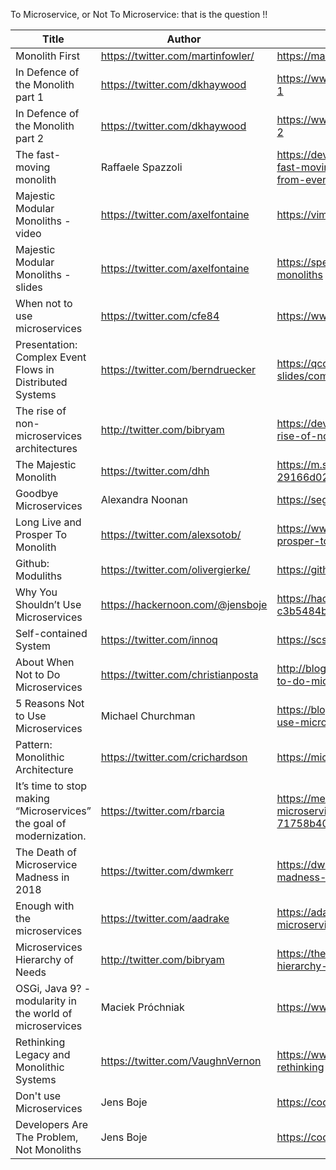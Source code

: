 To Microservice, or Not To Microservice: that is the question !!

| Title                                                      | Author  | Link                                                                                     |
|---------------------------------------------------------------------|------------------------------------|---------------------------------------------------------------------------------------------------------------------------------------|
| Monolith First                                                      | https://twitter.com/martinfowler/  | https://martinfowler.com/bliki/MonolithFirst.html                                                                                     |
| In Defence of the Monolith part 1                                   | https://twitter.com/dkhaywood      | https://www.infoq.com/articles/monolith-defense-part-1                                                                                |
| In Defence of the Monolith part 2                                   | https://twitter.com/dkhaywood      | https://www.infoq.com/articles/monolith-defense-part-2                                                                                |
| The fast-moving monolith                                            | Raffaele Spazzoli                  | https://developers.redhat.com/blog/2016/10/27/the-fast-moving-monolith-how-we-sped-up-delivery-from-every-three-months-to-every-week/ |
| Majestic Modular Monoliths - video                                  | https://twitter.com/axelfontaine   | https://vimeo.com/233980163                                                                                                           |
| Majestic Modular Monoliths - slides                                 | https://twitter.com/axelfontaine   | https://speakerdeck.com/axelfontaine/majestic-modular-monoliths                                                                       |
| When not to use microservices                                       | https://twitter.com/cfe84          | https://www.feval.fr/posts/microservices/                                                                                             |
| Presentation: Complex Event Flows in Distributed Systems            | https://twitter.com/berndruecker   | https://qconnewyork.com/system/files/presentation-slides/complex_event_flows_in_distributed_systems_0.pdf                             |
| The rise of non-microservices architectures                         | http://twitter.com/bibryam         | https://developers.redhat.com/blog/2018/09/10/the-rise-of-non-microservices-architectures/                                            |
| The Majestic Monolith                                               | https://twitter.com/dhh            | https://m.signalvnoise.com/the-majestic-monolith-29166d022228                                                                         |
| Goodbye Microservices                                               | Alexandra Noonan                   | https://segment.com/blog/goodbye-microservices/                                                                                       |
| Long Live and Prosper To Monolith                                   | https://twitter.com/alexsotob/     | https://www.slideshare.net/asotobu/long-live-and-prosper-to-monolith                                                                  |
| Github: Moduliths                                                   | https://twitter.com/olivergierke/  | https://github.com/odrotbohm/moduliths                                                                                                |
| Why You Shouldn’t Use Microservices                                 | https://hackernoon.com/@jensboje   | https://hackernoon.com/dont-use-microservices-c3b5484b329a                                                                            |
| Self-contained System                                               | https://twitter.com/innoq          | https://scs-architecture.org/                                                                                                         |
| About When Not to Do Microservices                                  | https://twitter.com/christianposta | http://blog.christianposta.com/microservices/when-not-to-do-microservices/                                                            |
| 5 Reasons Not to Use Microservices                                  | Michael Churchman                  | https://blog.runscope.com/posts/5-reasons-not-to-use-microservices                                                                    |
| Pattern: Monolithic Architecture                                    | https://twitter.com/crichardson    | https://microservices.io/patterns/monolithic.html                                                                                     |
| It’s time to stop making “Microservices” the goal of modernization. | https://twitter.com/rbarcia        | https://medium.com/@rbarcia/its-time-to-stop-making-microservices-the-goal-of-modernization-71758b400287                              |
| The Death of Microservice Madness in 2018                           | https://twitter.com/dwmkerr        | https://dwmkerr.com/the-death-of-microservice-madness-in-2018/                                                                        |
| Enough with the microservices                                       | https://twitter.com/aadrake        | https://adamdrake.com/enough-with-the-microservices.html                                                                              |
| Microservices Hierarchy of Needs                                    | http://twitter.com/bibryam         | https://thenewstack.io/introducing-microservices-hierarchy-needs                                                                      |
| OSGi, Java 9? - modularity in the world of microservices            | Maciek Próchniak                   | https://www.youtube.com/watch?v=GqAv4k22jhI                                                                                           |
| Rethinking Legacy and Monolithic Systems                            | https://twitter.com/VaughnVernon   | https://www.infoq.com/presentations/monolith-legacy-rethinking                                                                        |
| Don't use Microservices                                             | Jens Boje                          | https://codeboje.de/do-not-use-microservices/                                                                                         |
| Developers Are The Problem, Not Monoliths                           | Jens Boje                          | https://codeboje.de/developers-problem-not-monoliths/                                                                                 |
